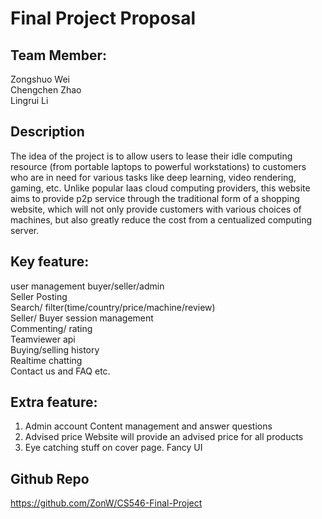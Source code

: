 # Final Project Proposal  
## Team Member:  
Zongshuo Wei  
Chengchen Zhao  
Lingrui Li
  
## Description  
The idea of the project is to allow users to lease their idle computing resource (from portable laptops to powerful workstations) to customers who are in need for various tasks like deep learning, video rendering, gaming, etc. Unlike popular Iaas cloud computing providers, this website aims to provide p2p service through the traditional form of a shopping website, which will not only provide customers with various choices of machines, but also greatly reduce the cost from a centualized computing server.  
  
## Key feature:  
user management  buyer/seller/admin  
Seller Posting  
Search/ filter(time/country/price/machine/review)  
Seller/ Buyer session management  
Commenting/ rating  
Teamviewer api  
Buying/selling history  
Realtime chatting  
Contact us and FAQ etc.  


## Extra feature:
1. Admin account
Content management and answer questions  
2. Advised price
Website will provide an advised price for all products  
3. Eye catching stuff on cover page.
Fancy UI  
  
  
## Github Repo  
https://github.com/ZonW/CS546-Final-Project  
